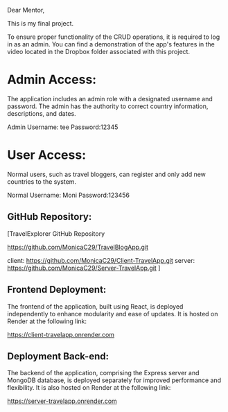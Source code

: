Dear Mentor,

This is my final project.

To ensure proper functionality of the CRUD operations, it is required to log in as an admin. You can find a demonstration of the app's features in the video located in the Dropbox folder associated with this project.

# Admin Access:

The application includes an admin role with a designated username and password. The admin has the authority to correct country information, descriptions, and dates.

Admin
Username: tee
Password:12345

# User Access:

Normal users, such as travel bloggers, can register and only add new countries to the system.

Normal
Username: Moni
Password:123456

## GitHub Repository:

[TravelExplorer GitHub Repository

https://github.com/MonicaC29/TravelBlogApp.git

client: https://github.com/MonicaC29/Client-TravelApp.git
server: https://github.com/MonicaC29/Server-TravelApp.git ]

## Frontend Deployment:

The frontend of the application, built using React, is deployed independently to enhance modularity and ease of updates. It is hosted on Render at the following link:

https://client-travelapp.onrender.com

## Deployment Back-end:

The backend of the application, comprising the Express server and MongoDB database, is deployed separately for improved performance and flexibility. It is also hosted on Render at the following link:

https://server-travelapp.onrender.com
